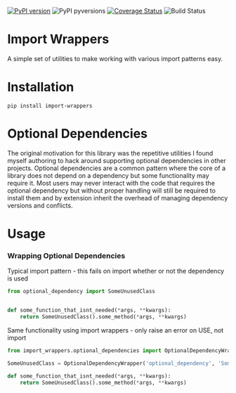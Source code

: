 [![PyPI version](https://badge.fury.io/py/import-wrappers.svg)](https://badge.fury.io/py/import-wrappers)
![PyPI pyversions](https://img.shields.io/pypi/pyversions/import-wrappers.svg)
[![Coverage Status](https://coveralls.io/repos/github/eyadgaran/import-wrappers/badge.svg)](https://coveralls.io/github/eyadgaran/import-wrappers)
![Build Status](https://github.com/eyadgaran/import-wrappers/actions/workflows/test.yml/badge.svg?branch=main)

# Import Wrappers
A simple set of utilities to make working with various import patterns easy.


# Installation
```pip install import-wrappers```

# Optional Dependencies
The original motivation for this library was the repetitive utilities I found myself authoring to
hack around supporting optional dependencies in other projects. Optional dependencies are a common
pattern where the core of a library does not depend on a dependency but some functionality may
require it. Most users may never interact with the code that requires the optional dependency but
without proper handling will still be required to install them and by extension inherit the overhead
of managing dependency versions and conflicts.

# Usage
### Wrapping Optional Dependencies

Typical import pattern - this fails on import whether or not the dependency is used
```python
from optional_dependency import SomeUnusedClass


def some_function_that_isnt_needed(*args, **kwargs):
    return SomeUnusedClass().some_method(*args, **kwargs)
```

Same functionality using import wrappers - only raise an error on USE, not import
```python
from import_wrappers.optional_dependencies import OptionalDependencyWrapper

SomeUnusedClass = OptionalDependencyWrapper('optional_dependency', 'SomeUnusedClass')

def some_function_that_isnt_needed(*args, **kwargs):
    return SomeUnusedClass().some_method(*args, **kwargs)
```
